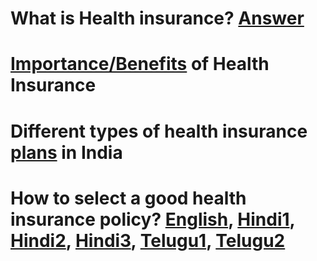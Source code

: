 # What is Health insurance? [Answer](https://www.godigit.com/health-insurance/what-is-health-insurance)

# [Importance/Benefits](https://cleartax.in/s/health-insurance) of Health Insurance

# Different types of health insurance [plans](https://www.policybazaar.com/health-insurance/general-info/articles/types-of-health-insurance-in-india/) in India

# How to select a good health insurance policy? [English](https://www.youtube.com/watch?v=iuar13NTPD0), [Hindi1](https://www.youtube.com/watch?v=TCJiUa1-ePw), [Hindi2](https://www.youtube.com/watch?v=l3Acc3D8OH4), [Hindi3](https://www.youtube.com/watch?v=L_SmHRtSX5g), [Telugu1](https://www.youtube.com/watch?v=vo0Iz7OAF0Q), [Telugu2](https://www.youtube.com/watch?v=McD1lpbTj4o)
